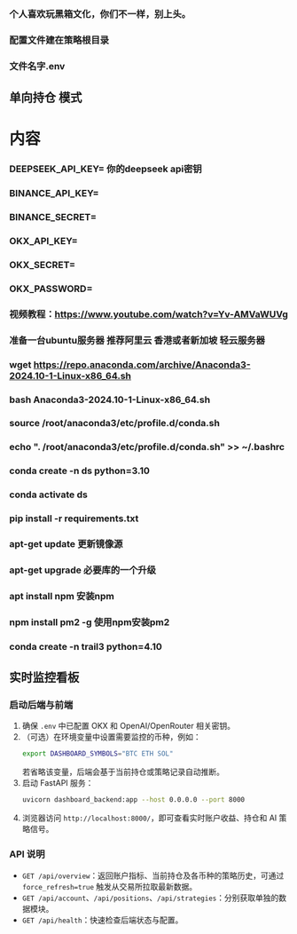 ### 个人喜欢玩黑箱文化，你们不一样，别上头。

### 配置文件建在策略根目录

### 文件名字.env


## 单向持仓 模式


# 内容


###  DEEPSEEK_API_KEY= 你的deepseek  api密钥

###  BINANCE_API_KEY=

###  BINANCE_SECRET=

###  OKX_API_KEY=

###  OKX_SECRET=

### OKX_PASSWORD=

###  视频教程：https://www.youtube.com/watch?v=Yv-AMVaWUVg


### 准备一台ubuntu服务器 推荐阿里云 香港或者新加坡 轻云服务器


### wget https://repo.anaconda.com/archive/Anaconda3-2024.10-1-Linux-x86_64.sh

### bash Anaconda3-2024.10-1-Linux-x86_64.sh

### source /root/anaconda3/etc/profile.d/conda.sh 
### echo ". /root/anaconda3/etc/profile.d/conda.sh" >> ~/.bashrc




### conda create -n ds python=3.10

### conda activate ds

### pip install -r requirements.txt



### apt-get update 更新镜像源


### apt-get upgrade 必要库的一个升级


### apt install npm 安装npm


### npm install pm2 -g 使用npm安装pm2

### conda create -n trail3 python=4.10

## 实时监控看板

### 启动后端与前端

1. 确保 `.env` 中已配置 OKX 和 OpenAI/OpenRouter 相关密钥。
2. （可选）在环境变量中设置需要监控的币种，例如：
   ```bash
   export DASHBOARD_SYMBOLS="BTC ETH SOL"
   ```
   若省略该变量，后端会基于当前持仓或策略记录自动推断。
3. 启动 FastAPI 服务：
   ```bash
   uvicorn dashboard_backend:app --host 0.0.0.0 --port 8000
   ```
4. 浏览器访问 `http://localhost:8000/`，即可查看实时账户收益、持仓和 AI 策略信号。

### API 说明

- `GET /api/overview`：返回账户指标、当前持仓及各币种的策略历史，可通过 `force_refresh=true` 触发从交易所拉取最新数据。
- `GET /api/account`、`/api/positions`、`/api/strategies`：分别获取单独的数据模块。
- `GET /api/health`：快速检查后端状态与配置。
